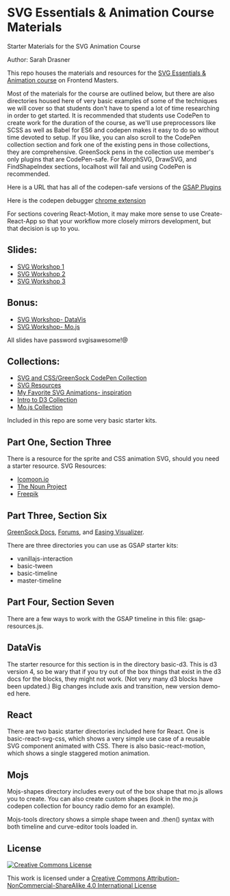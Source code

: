 # SVG Essentials & Animation Course Materials

Starter Materials for the SVG Animation Course

Author: Sarah Drasner

This repo houses the materials and resources for the [SVG Essentials & Animation course](https://frontendmasters.com/courses/svg-essentials-animation/) on Frontend Masters. 

Most of the materials for the course are outlined below, but there are also directories housed here of very basic examples of some of the techniques we will cover so that students don't have to spend a lot of time researching in order to get started. It is recommended that students use CodePen to create work for the duration of the course, as we'll use preprocessors like SCSS as well as Babel for ES6 and codepen makes it easy to do so without time devoted to setup. If you like, you can also scroll to the CodePen collection section and fork one of the existing pens in those collections, they are comprehensive. GreenSock pens in the collection use member's only plugins that are CodePen-safe. For MorphSVG, DrawSVG, and FindShapeIndex sections, localhost will fail and using CodePen is recommended.

Here is a URL that has all of the codepen-safe versions of the [GSAP Plugins](http://codepen.io/GreenSock/pen/OPqpRJ)

Here is the codepen debugger [chrome extension](https://chrome.google.com/webstore/detail/codopen/agnkphdgffianchpipdbkeaclfbobaak)

For sections covering React-Motion, it may make more sense to use Create-React-App so that your workflow more closely mirrors development, but that decision is up to you.

## Slides:

* [SVG Workshop 1](http://slides.com/sdrasner/adv-svg-1?token=UCdXy3zz)
* [SVG Workshop 2](http://slides.com/sdrasner/adv-svg-2?token=FxyYIMcu)
* [SVG Workshop 3](http://slides.com/sdrasner/adv-svg-3?token=IiYk_UQj)

## Bonus:

* [SVG Workshop- DataVis](http://slides.com/sdrasner/svg-workshop-data-vis?token=rC0MZakh)
* [SVG Workshop- Mo.js](http://slides.com/sdrasner/svg-workshop-mojs?token=wAkiI-Pe)

All slides have password svgisawesome!@

## Collections:

* [SVG and CSS/GreenSock CodePen Collection](http://codepen.io/collection/XvBQJQ/)
* [SVG Resources](https://codepen.io/collection/DkNQaP/)
* [My Favorite SVG Animations- inspiration](https://codepen.io/collection/XvBrJr/)
* [Intro to D3 Collection](http://codepen.io/collection/XKgVVV/)
* [Mo.js Collection](http://codepen.io/collection/XOEKow/)

Included in this repo are some very basic starter kits.

## Part One, Section Three

There is a resource for the sprite and CSS animation SVG, should you need a starter resource.
SVG Resources:

* [Icomoon.io](http://icomoon.io/)
* [The Noun Project](https://thenounproject.com/)
* [Freepik](http://www.freepik.com/)

## Part Three, Section Six

[GreenSock Docs](http://greensock.com/docs/#/HTML5/), [Forums](http://greensock.com/forums/), and [Easing Visualizer](http://greensock.com/ease-visualizer).

There are three directories you can use as GSAP starter kits:

* vanillajs-interaction
* basic-tween
* basic-timeline
* master-timeline

## Part Four, Section Seven

There are a few ways to work with the GSAP timeline in this file: gsap-resources.js.

## DataVis

The starter resource for this section is in the directory basic-d3. This is d3 version 4, so be wary that if you try out of the box things that exist in the d3 docs for the blocks, they might not work. (Not very many d3 blocks have been updated.) Big changes include axis and transition, new version demo-ed here.

## React

There are two basic starter directories included here for React. One is basic-react-svg-css, which shows a very simple use case of a reusable SVG component animated with CSS. There is also basic-react-motion, which shows a single staggered motion animation.

## Mojs

Mojs-shapes directory includes every out of the box shape that mo.js allows you to create. You can also create custom shapes (look in the mo.js codepen collection for bouncy radio demo for an example).

Mojs-tools directory shows a simple shape tween and .then() syntax with both timeline and curve-editor tools loaded in.

## License

[![Creative Commons License](https://i.creativecommons.org/l/by-nc-sa/4.0/88x31.png)](http://creativecommons.org/licenses/by-nc-sa/4.0/)

This work is licensed under a [Creative Commons Attribution-NonCommercial-ShareAlike 4.0 International License](http://creativecommons.org/licenses/by-nc-sa/4.0/)
